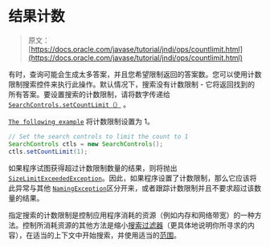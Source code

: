 # 结果计数

> 原文： [https://docs.oracle.com/javase/tutorial/jndi/ops/countlimit.html](https://docs.oracle.com/javase/tutorial/jndi/ops/countlimit.html)

有时，查询可能会生成太多答案，并且您希望限制返回的答案数。您可以使用计数限制搜索控件来执行此操作。默认情况下，搜索没有计数限制 - 它将返回找到的所有答案。要设置搜索的计数限制，请将数字传递给 [`SearchControls.setCountLimit（）`](https://docs.oracle.com/javase/8/docs/api/javax/naming/directory/SearchControls.html#setCountLimit-long-) 。

[`The following example`](examples/SearchCountLimit.java) 将计数限制设置为 1。

```java
// Set the search controls to limit the count to 1
SearchControls ctls = new SearchControls();
ctls.setCountLimit(1);

```

如果程序试图获得超过计数限制数量的结果，则将抛出 [`SizeLimitExceededException`](https://docs.oracle.com/javase/8/docs/api/javax/naming/SizeLimitExceededException.html)。因此，如果程序设置了计数限制，那么它应该将此异常与其他 [`NamingException`](https://docs.oracle.com/javase/8/docs/api/javax/naming/NamingException.html)区分开来，或者跟踪计数限制并且不要求超过该数量的结果。

指定搜索的计数限制是控制应用程序消耗的资源（例如内存和网络带宽）的一种方法。控制所消耗资源的其他方法是缩小[搜索过滤器](filter.html)（更具体地说明你所寻求的内容），在适当的上下文中开始搜索，并使用适当的[范围](scope.html)。